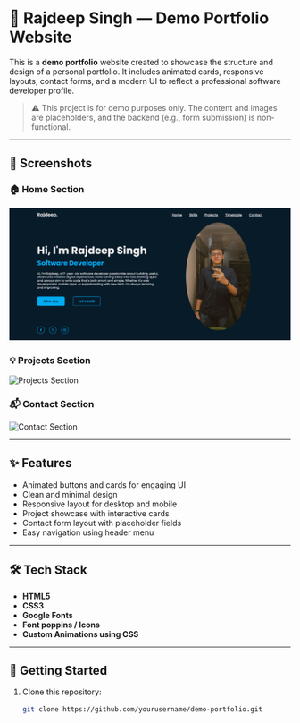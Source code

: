 # 💼 Rajdeep Singh — Demo Portfolio Website

This is a **demo portfolio** website created to showcase the structure and design of a personal portfolio. It includes animated cards, responsive layouts, contact forms, and a modern UI to reflect a professional software developer profile.

> ⚠️ This project is for demo purposes only. The content and images are placeholders, and the backend (e.g., form submission) is non-functional.

---

## 📸 Screenshots

### 🏠 Home Section
![Home Page](https://github.com/Rajdeepsingh49/Portfolio-demo/blob/main/assets/Screenshot%202025-07-07%20125601.png?raw=true)

### 💡 Projects Section
![Projects Section](./assets/Screenshot-2025-07-07-125626.png)

### 📬 Contact Section
![Contact Section](./assets/Screenshot-2025-07-07-125648.png)

---

## ✨ Features

- Animated buttons and cards for engaging UI
- Clean and minimal design
- Responsive layout for desktop and mobile
- Project showcase with interactive cards
- Contact form layout with placeholder fields
- Easy navigation using header menu

---

## 🛠️ Tech Stack

- **HTML5**
- **CSS3**
- **Google Fonts**
- **Font poppins / Icons**
- **Custom Animations using CSS**

---

## 🚀 Getting Started

1. Clone this repository:
   ```bash
   git clone https://github.com/yourusername/demo-portfolio.git

